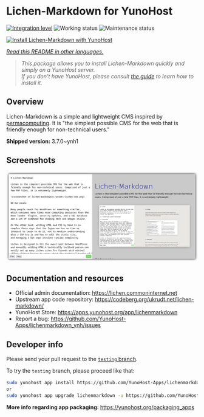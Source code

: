 <!--
N.B.: This README was automatically generated by <https://github.com/YunoHost/apps/tree/master/tools/readme_generator>
It shall NOT be edited by hand.
-->

# Lichen-Markdown for YunoHost

[![Integration level](https://apps.yunohost.org/badge/integration/lichenmarkdown)](https://ci-apps.yunohost.org/ci/apps/lichenmarkdown/)
![Working status](https://apps.yunohost.org/badge/state/lichenmarkdown)
![Maintenance status](https://apps.yunohost.org/badge/maintained/lichenmarkdown)

[![Install Lichen-Markdown with YunoHost](https://install-app.yunohost.org/install-with-yunohost.svg)](https://install-app.yunohost.org/?app=lichenmarkdown)

*[Read this README in other languages.](./ALL_README.md)*

> *This package allows you to install Lichen-Markdown quickly and simply on a YunoHost server.*  
> *If you don't have YunoHost, please consult [the guide](https://yunohost.org/install) to learn how to install it.*

## Overview

Lichen-Markdown is a simple and lightweight CMS inspired by [permacomputing](https://permacomputing.net). It is "the simplest possible CMS for the web that is friendly enough for non-technical users."


**Shipped version:** 3.7.0~ynh1

## Screenshots

![Screenshot of Lichen-Markdown](./doc/screenshots/lichen-markdown-cms-boxshadow4.png)

## Documentation and resources

- Official admin documentation: <https://lichen.commoninternet.net>
- Upstream app code repository: <https://codeberg.org/ukrudt.net/lichen-markdown/>
- YunoHost Store: <https://apps.yunohost.org/app/lichenmarkdown>
- Report a bug: <https://github.com/YunoHost-Apps/lichenmarkdown_ynh/issues>

## Developer info

Please send your pull request to the [`testing` branch](https://github.com/YunoHost-Apps/lichenmarkdown_ynh/tree/testing).

To try the `testing` branch, please proceed like that:

```bash
sudo yunohost app install https://github.com/YunoHost-Apps/lichenmarkdown_ynh/tree/testing --debug
or
sudo yunohost app upgrade lichenmarkdown -u https://github.com/YunoHost-Apps/lichenmarkdown_ynh/tree/testing --debug
```

**More info regarding app packaging:** <https://yunohost.org/packaging_apps>
